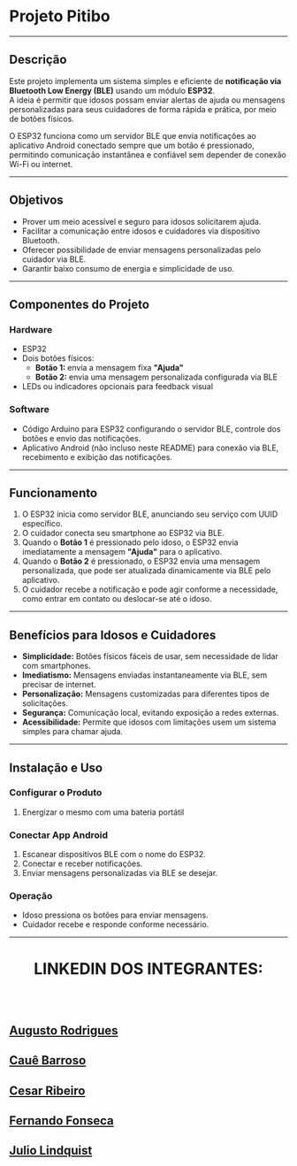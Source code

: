 # Projeto Pitibo

---

## Descrição

Este projeto implementa um sistema simples e eficiente de **notificação via Bluetooth Low Energy (BLE)** usando um módulo **ESP32**.  
A ideia é permitir que idosos possam enviar alertas de ajuda ou mensagens personalizadas para seus cuidadores de forma rápida e prática, por meio de botões físicos.

O ESP32 funciona como um servidor BLE que envia notificações ao aplicativo Android conectado sempre que um botão é pressionado, permitindo comunicação instantânea e confiável sem depender de conexão Wi-Fi ou internet.

---

## Objetivos

- Prover um meio acessível e seguro para idosos solicitarem ajuda.  
- Facilitar a comunicação entre idosos e cuidadores via dispositivo Bluetooth.  
- Oferecer possibilidade de enviar mensagens personalizadas pelo cuidador via BLE.  
- Garantir baixo consumo de energia e simplicidade de uso.  

---

## Componentes do Projeto

### Hardware

- ESP32  
- Dois botões físicos:
  - **Botão 1:** envia a mensagem fixa **"Ajuda"**  
  - **Botão 2:** envia uma mensagem personalizada configurada via BLE  
- LEDs ou indicadores opcionais para feedback visual  

### Software

- Código Arduino para ESP32 configurando o servidor BLE, controle dos botões e envio das notificações.  
- Aplicativo Android (não incluso neste README) para conexão via BLE, recebimento e exibição das notificações.  

---

## Funcionamento

1. O ESP32 inicia como servidor BLE, anunciando seu serviço com UUID específico.  
2. O cuidador conecta seu smartphone ao ESP32 via BLE.  
3. Quando o **Botão 1** é pressionado pelo idoso, o ESP32 envia imediatamente a mensagem **"Ajuda"** para o aplicativo.  
4. Quando o **Botão 2** é pressionado, o ESP32 envia uma mensagem personalizada, que pode ser atualizada dinamicamente via BLE pelo aplicativo.  
5. O cuidador recebe a notificação e pode agir conforme a necessidade, como entrar em contato ou deslocar-se até o idoso.  

---

## Benefícios para Idosos e Cuidadores

- **Simplicidade:** Botões físicos fáceis de usar, sem necessidade de lidar com smartphones.  
- **Imediatismo:** Mensagens enviadas instantaneamente via BLE, sem precisar de internet.  
- **Personalização:** Mensagens customizadas para diferentes tipos de solicitações.  
- **Segurança:** Comunicação local, evitando exposição a redes externas.  
- **Acessibilidade:** Permite que idosos com limitações usem um sistema simples para chamar ajuda.  

---

## Instalação e Uso

### Configurar o Produto

1. Energizar o mesmo com uma bateria portátil 

### Conectar App Android

1. Escanear dispositivos BLE com o nome do ESP32.  
2. Conectar e receber notificações.  
3. Enviar mensagens personalizadas via BLE se desejar.  

### Operação

- Idoso pressiona os botões para enviar mensagens.  
- Cuidador recebe e responde conforme necessário.  

---


# <h1 align="center"> **LINKEDIN DOS INTEGRANTES:**

<br/>
<br/>

## [Augusto Rodrigues](https://www.linkedin.com/in/augusto-rodrigues-875b97356/)
## [Cauê Barroso](https://www.linkedin.com/in/cau%C3%AA-b-0b5284328/)
## [Cesar Ribeiro](https://www.linkedin.com/in/cesar-augusto-lopes-ribeiro-73b867206/)
## [Fernando Fonseca](https://www.linkedin.com/in/fernando-fonseca-dev/)
## [Julio Lindquist](https://www.linkedin.com/in/julio-cesar-lindquist-27a418276/)
